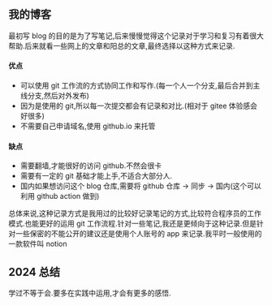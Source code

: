 ## **我的博客**

最初写 blog 的目的是为了写笔记,后来慢慢觉得这个记录对于学习和复习有着很大帮助.后来就看一些网上的文章和阳总的文章,最终选择以这种方式来记录.

#### 优点
- 可以使用 git 工作流的方式协同工作和写作.(每一个人一个分支,最后合并到主线分支,然后对外发布)
- 因为是使用的 git,所以每一次提交都会有记录和对比.(相对于 gitee 体验感会好很多)
- 不需要自己申请域名,使用 github.io 来托管

#### 缺点
- 需要翻墙,才能很好的访问 github.不然会很卡
- 需要有一定的 git 基础才能上手,不适合大部分人.
- 国内如果想访问这个 blog 仓库,需要将 github 仓库 -> 同步 -> 国内(这个可以利用 github action 做到)


总体来说,这种记录方式是我用过的比较好记录笔记的方式,比较符合程序员的工作模式.也能更好的运用 git 工作流程.针对一些笔记,我还是更倾向于这种记录.但是针对一些保密的不能公开的建议还是使用个人账号的 app 来记录.我平时一般使用的一款软件叫 notion


## **2024 总结**

学过不等于会.要多在实践中运用,才会有更多的感悟.

